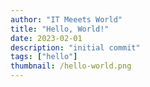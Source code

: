 ```yaml
---
author: "IT Meeets World"
title: "Hello, World!"
date: 2023-02-01
description: "initial commit"
tags: ["hello"]
thumbnail: /hello-world.png
---
```

